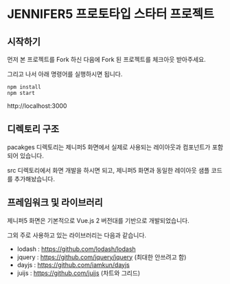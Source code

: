 # JENNIFER5 프로토타입 스타터 프로젝트

## 시작하기

먼저 본 프로젝트를 Fork 하신 다음에 Fork 된 프로젝트를 체크아웃 받아주세요.

그리고 나서 아래 명령어를 실행하시면 됩니다.

```shell
npm install
npm start
```

http://localhost:3000


## 디렉토리 구조

pacakges 디렉토리는 제니퍼5 화면에서 실제로 사용되는 레이아웃과 컴포넌트가 포함되어 있습니다.

src 디렉토리에서 화면 개발을 하시면 되고, 제니퍼5 화면과 동일한 레이아웃 샘플 코드를 추가해놨습니다.


## 프레임워크 및 라이브러리

제니퍼5 화면은 기본적으로 Vue.js 2 버전대를 기반으로 개발되었습니다.

그외 주로 사용하고 있는 라이브러리는 다음과 같습니다.

* lodash : https://github.com/lodash/lodash
* jquery : https://github.com/jquery/jquery (최대한 안쓰려고 함)
* dayjs : https://github.com/iamkun/dayjs
* juijs : https://github.com/juijs (차트와 그리드)
